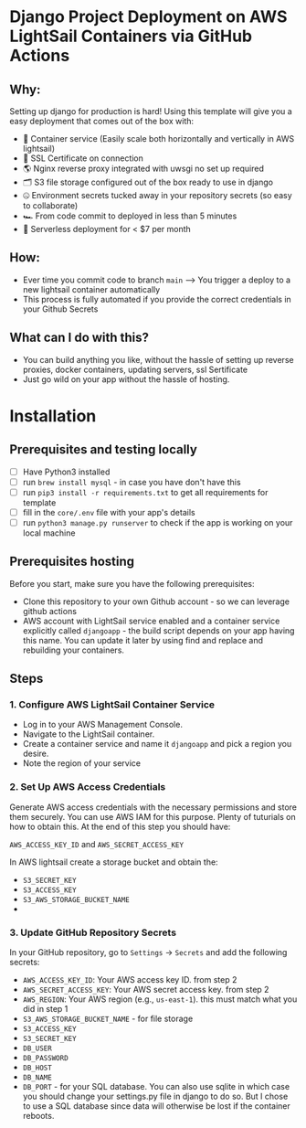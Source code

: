 # Django Project Deployment on AWS LightSail Containers via GitHub Actions
## Why: 
Setting up django for production is hard! Using this template will give you a easy deployment that comes out of the box with: 
- 🐳 Container service (Easily scale both horizontally and vertically in AWS lightsail)
- 🔐 SSL Certificate on connection
- 🌎 Nginx reverse proxy integrated with uwsgi no set up required
- 🗂 S3 file storage configured out of the box ready to use in django
- 🤐 Environment secrets tucked away in your repository secrets (so easy to collaborate)
- 🏎 From code commit to deployed in less than 5 minutes
- 🤑 Serverless deployment for < $7 per month

## How: 
- Ever time you commit code to branch `main` --> You trigger a deploy to a new lightsail container automatically
- This process is fully automated if you provide the correct credentials in your Github Secrets

## What can I do with this?
- You can build anything you like, without the hassle of setting up reverse proxies, docker containers, updating servers, ssl Sertificate
- Just go wild on your app without the hassle of hosting. 

# Installation


## Prerequisites and testing locally
- [ ] Have Python3 installed
- [ ] run `brew install mysql` - in case you have don't have this
- [ ] run `pip3 install -r requirements.txt` to get all requirements for template
- [ ] fill in the `core/.env` file with your app's details
- [ ] run `python3 manage.py runserver` to check if the app is working on your local machine

## Prerequisites hosting 

Before you start, make sure you have the following prerequisites:

- Clone this repository to your own Github account - so we can leverage github actions
- AWS account with LightSail service enabled and a container service explicitly called `djangoapp` - the build script depends on your app having this name. You can update it later by using find and replace and rebuilding your containers. 


## Steps

### 1. Configure AWS LightSail Container Service
- Log in to your AWS Management Console.
- Navigate to the LightSail container.
- Create a container service and name it `djangoapp` and pick a region you desire. 
- Note the region of your service

### 2. Set Up AWS Access Credentials

Generate AWS access credentials with the necessary permissions and store them securely. You can use AWS IAM for this purpose.
Plenty of tuturials on how to obtain this. At the end of this step you should have: 

`AWS_ACCESS_KEY_ID` and `AWS_SECRET_ACCESS_KEY`

In AWS lightsail create a storage bucket and obtain the: 
- `S3_SECRET_KEY`
- `S3_ACCESS_KEY`
- `S3_AWS_STORAGE_BUCKET_NAME`
- 

### 3. Update GitHub Repository Secrets

In your GitHub repository, go to `Settings` -> `Secrets` and add the following secrets:

- `AWS_ACCESS_KEY_ID`: Your AWS access key ID. from step 2
- `AWS_SECRET_ACCESS_KEY`: Your AWS secret access key. from step 2
- `AWS_REGION`: Your AWS region (e.g., `us-east-1`). this must match what you did in step 1 
- `S3_AWS_STORAGE_BUCKET_NAME` - for file storage
- `S3_ACCESS_KEY` 
- `S3_SECRET_KEY`
- `DB_USER` 
- `DB_PASSWORD` 
- `DB_HOST`
- `DB_NAME`
- `DB_PORT` - for your SQL database. 
You can also use sqlite in which case you should change your settings.py file in django to do so. But I chose to use a SQL database since data will otherwise be lost if the container reboots. 
